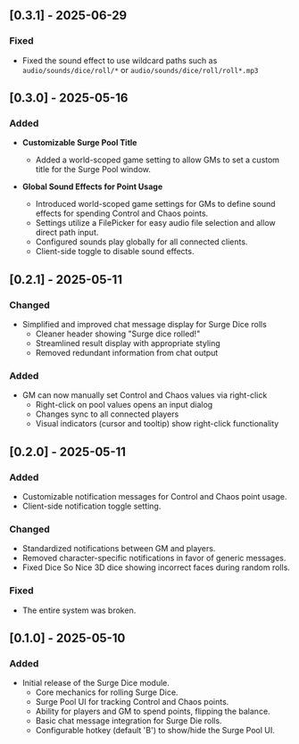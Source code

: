 ## [0.3.1] - 2025-06-29
### Fixed
- Fixed the sound effect to use wildcard paths such as `audio/sounds/dice/roll/*` or `audio/sounds/dice/roll/roll*.mp3`

## [0.3.0] - 2025-05-16
### Added
- **Customizable Surge Pool Title**
  - Added a world-scoped game setting to allow GMs to set a custom title for the Surge Pool window.
  
- **Global Sound Effects for Point Usage**
  - Introduced world-scoped game settings for GMs to define sound effects for spending Control and Chaos points.
  - Settings utilize a FilePicker for easy audio file selection and allow direct path input.
  - Configured sounds play globally for all connected clients.
  - Client-side toggle to disable sound effects.

## [0.2.1] - 2025-05-11
### Changed
- Simplified and improved chat message display for Surge Dice rolls
  - Cleaner header showing "Surge dice rolled!"
  - Streamlined result display with appropriate styling
  - Removed redundant information from chat output

### Added
- GM can now manually set Control and Chaos values via right-click
  - Right-click on pool values opens an input dialog
  - Changes sync to all connected players
  - Visual indicators (cursor and tooltip) show right-click functionality

## [0.2.0] - 2025-05-11
### Added
- Customizable notification messages for Control and Chaos point usage.
- Client-side notification toggle setting.

### Changed
- Standardized notifications between GM and players.
- Removed character-specific notifications in favor of generic messages.
- Fixed Dice So Nice 3D dice showing incorrect faces during random rolls.

### Fixed
- The entire system was broken.

## [0.1.0] - 2025-05-10
### Added
- Initial release of the Surge Dice module.
  - Core mechanics for rolling Surge Dice.
  - Surge Pool UI for tracking Control and Chaos points.
  - Ability for players and GM to spend points, flipping the balance.
  - Basic chat message integration for Surge Die rolls.
  - Configurable hotkey (default 'B') to show/hide the Surge Pool UI.
